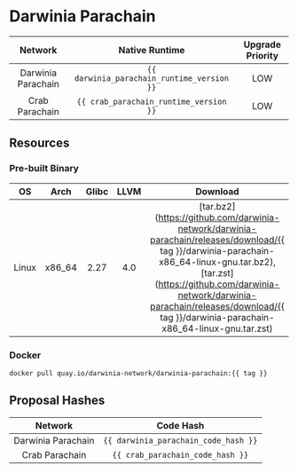 Darwinia Parachain
===

|      Network       |               Native Runtime               | Upgrade Priority |
| :----------------: | :----------------------------------------: | :--------------: |
| Darwinia Parachain | `{{ darwinia_parachain_runtime_version }}` |       LOW        |
|   Crab Parachain   |   `{{ crab_parachain_runtime_version }}`   |       LOW        |

## Resources

### Pre-built Binary
|  OS   |  Arch  | Glibc | LLVM  |                                                                                                                                       Download                                                                                                                                       |
| :---: | :----: | :---: | :---: | :----------------------------------------------------------------------------------------------------------------------------------------------------------------------------------------------------------------------------------------------------------------------------------: |
| Linux | x86_64 | 2.27  |  4.0  | [tar.bz2](https://github.com/darwinia-network/darwinia-parachain/releases/download/{{ tag }}/darwinia-parachain-x86_64-linux-gnu.tar.bz2), [tar.zst](https://github.com/darwinia-network/darwinia-parachain/releases/download/{{ tag }}/darwinia-parachain-x86_64-linux-gnu.tar.zst) |

### Docker
```docker
docker pull quay.io/darwinia-network/darwinia-parachain:{{ tag }}
```

## Proposal Hashes
|      Network       |              Code Hash               |
| :----------------: | :----------------------------------: |
| Darwinia Parachain | `{{ darwinia_parachain_code_hash }}` |
|   Crab Parachain   |   `{{ crab_parachain_code_hash }}`   |
